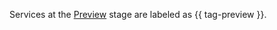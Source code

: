 Services at the [Preview](../overview/concepts/launch-stages.md) stage are labeled as {{ tag-preview }}.
